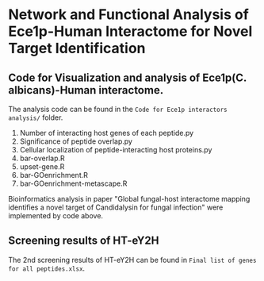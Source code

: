 # Network and Functional Analysis of Ece1p-Human Interactome for Novel Target Identification
## Code for Visualization and analysis of Ece1p(C. albicans)-Human interactome.  
The analysis code can be found in the `Code for Ece1p interactors analysis/` folder.  
1. Number of interacting host genes of each peptide.py  
2. Significance of peptide overlap.py  
3. Cellular localization of peptide-interacting host proteins.py  
4. bar-overlap.R  
5. upset-gene.R
6. bar-GOenrichment.R  
7.  bar-GOenrichment-metascape.R  

Bioinformatics analysis in paper "Global fungal-host interactome mapping identifies a novel target 
of Candidalysin for fungal infection" were implemented by code above.
## Screening results of HT-eY2H
The 2nd screening results of HT-eY2H can be found in `Final list of genes for all peptides.xlsx`.
